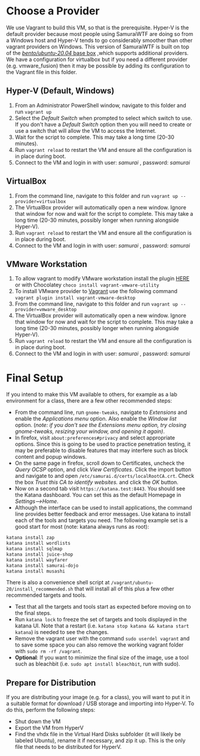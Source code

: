 # Choose a Provider
We use Vagrant to build this VM, so that is the prerequisite. Hyper-V is the default provider because most people using SamuraiWTF are doing so from a Windows host and Hyper-V tends to go considerably smoother than other vagrant providers on Windows. This version of SamuraiWTF is built on top of the [_bento/ubuntu-20.04_ base box](https://app.vagrantup.com/bento/boxes/ubuntu-20.04) ,which supports additional providers. We have a configuration for virtualbox but if you need a different provider (e.g. vmware_fusion) then it may be possible by adding its configuration to the Vagrant file in this folder.

## Hyper-V (Default, Windows)
1. From an Administrator PowerShell window, navigate to this folder and run `vagrant up`
2. Select the _Default Switch_ when prompted to select which switch to use. If you don't have a _Default Switch_ option then you will need to create or use a switch that will allow the VM to access the Internet.
3. Wait for the script to complete. This may take a long time (20-30 minutes).
4. Run `vagrant reload` to restart the VM and ensure all the configuration is in place during boot.
5. Connect to the VM and login in with user: _samurai_ , password: _samurai_ 

## VirtualBox
1. From the command line, navigate to this folder and run `vagrant up --provider=virtualbox`
2. The VirtualBox provider will automatically open a new window. Ignore that window for now and wait for the script to complete. This may take a long time (20-30 minutes, possibly longer when running alongside Hyper-V).
3. Run `vagrant reload` to restart the VM and ensure all the configuration is in place during boot.
4. Connect to the VM and login in with user: _samurai_ , password: _samurai_

## VMware Workstation
1. To allow vagrant to modify VMware workstation install the plugin [HERE](https://developer.hashicorp.com/vagrant/docs/providers/vmware/vagrant-vmware-utility) or with Chocolatey `choco install vagrant-vmware-utility`
2. To install VMware provider to [Vagrant](https://developer.hashicorp.com/vagrant/docs/providers/vmware/installation) use the following command `vagrant plugin install vagrant-vmware-desktop` 
3. From the command line, navigate to this folder and run `vagrant up --provider=vmware_desktop`
4. The VirtualBox provider will automatically open a new window. Ignore that window for now and wait for the script to complete. This may take a long time (20-30 minutes, possibly longer when running alongside Hyper-V).
5. Run `vagrant reload` to restart the VM and ensure all the configuration is in place during boot.
6. Connect to the VM and login in with user: _samurai_ , password: _samurai_

# Final Setup
If you intend to make this VM available to others, for example as a lab environment for a class, there are a few other recommended steps:

- From the command line, run `gnome-tweaks`, navigate to _Extensions_ and enable the _Applications menu_ option. Also enable the _Window list_ option. (_note: if you don't see the Extensions menu option, try closing gnome-tweaks, resizing your window, and opening it again)_.
- In firefox, visit `about:preferences#privacy` and select appropriate options. Since this is going to be used to practice penetration testing, it may be preferable to disable features that may interfere such as block content and popup windows.
- On the same page in firefox, scroll down to Certificates, uncheck the _Query OCSP_ option, and click _View Certificates_. Click the import button and navigate to and open `/etc/samurai.d/certs/localRootCA.crt`. Check the box _Trust this CA to identify websites._ and click the _OK_ button.
- Now on a second tab visit `https://katana.test:8443`. You should see the Katana dashboard. You can set this as the default Homepage in _Settings-->Home_.
- Although the interface can be used to install applications, the command line provides better feedback and error messages. Use katana to install each of the tools and targets you need.  The following example set is a good start for most (note: katana always runs as root):
```bash
katana install zap
katana install wordlists
katana install sqlmap
katana install juice-shop
katana install wayfarer
katana install samurai-dojo
katana install musashi
```

There is also a convenience shell script at `/vagrant/ubuntu-20/install_recommended.sh` that will install all of this plus a few other recommended targets and tools.

- Test that all the targets and tools start as expected before moving on to the final steps.
- Run `katana lock` to freeze the set of targets and tools displayed in the katana UI. Note that a restart (i.e. `katana stop katana && katana start katana`) is needed to see the changes.
- Remove the vagrant user with the command `sudo userdel vagrant` and to save some space you can also remove the working vagrant folder with `sudo rm -rf /vagrant`.
-  **Optional**: If you want to minimize the final size of the image, use a tool such as bleachbit (i.e. `sudo apt install bleachbit`, run with sudo).

## Prepare for Distribution
If you are distributing your image (e.g. for a class), you will want to put it in a suitable format for download / USB storage and importing into Hyper-V.  To do this, perform the following steps:
- Shut down the VM
- Export the VM from HyperV
- Find the vhdx file in the Virtual Hard Disks subfolder (it will likely be labeled Ubuntu), rename it if necessary, and zip it up. This is the only file that needs to be distributed for HyperV. 
